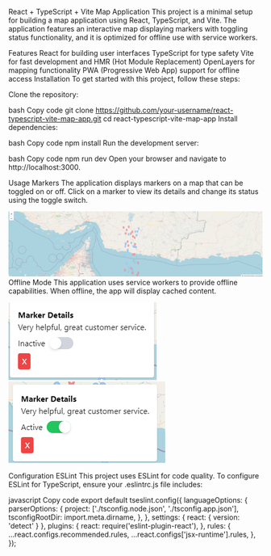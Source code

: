 React + TypeScript + Vite Map Application
This project is a minimal setup for building a map application using React, TypeScript, and Vite. The application features an interactive map displaying markers with toggling status functionality, and it is optimized for offline use with service workers.

Features
React for building user interfaces
TypeScript for type safety
Vite for fast development and HMR (Hot Module Replacement)
OpenLayers for mapping functionality
PWA (Progressive Web App) support for offline access
Installation
To get started with this project, follow these steps:

Clone the repository:

bash
Copy code
git clone https://github.com/your-username/react-typescript-vite-map-app.git
cd react-typescript-vite-map-app
Install dependencies:

bash
Copy code
npm install
Run the development server:

bash
Copy code
npm run dev
Open your browser and navigate to http://localhost:3000.

Usage
Markers
The application displays markers on a map that can be toggled on or off. Click on a marker to view its details and change its status using the toggle switch.

![Map image](src/assets/map-image.png)
Offline Mode
This application uses service workers to provide offline capabilities. When offline, the app will display cached content.

![Toggle off](src/assets/toggle-off.png)
![Toggle on](src/assets/toggle-on.png)

Configuration
ESLint
This project uses ESLint for code quality. To configure ESLint for TypeScript, ensure your .eslintrc.js file includes:

javascript
Copy code
export default tseslint.config({
  languageOptions: {
    parserOptions: {
      project: ['./tsconfig.node.json', './tsconfig.app.json'],
      tsconfigRootDir: import.meta.dirname,
    },
  },
  settings: { react: { version: 'detect' } },
  plugins: {
    react: require('eslint-plugin-react'),
  },
  rules: {
    ...react.configs.recommended.rules,
    ...react.configs['jsx-runtime'].rules,
  },
});